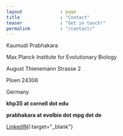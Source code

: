 ```yaml
---
layout              : page
title               : "Contact"
teaser              : "Get in touch!"
permalink           : "/contact/"
---
```


Kaumudi Prabhakara

Max Planck Institute for Evolutionary Biology

August Thienemann Strasse 2

Ploen 24306
            
Germany

**khp35 at cornell dot edu**

**prabhakara at evolbio dot mpg dot de**

[LinkedIN](https://www.linkedin.com/in/kaumudi-prabhakara-452107236/){:target="_blank"}